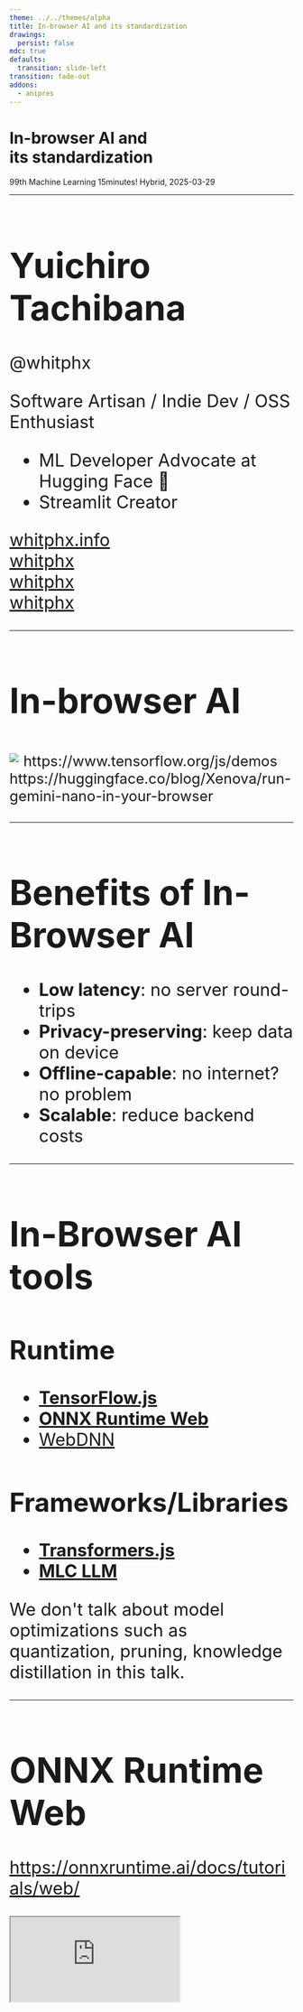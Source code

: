 ```yaml
---
theme: ../../themes/alpha
title: In-browser AI and its standardization
drawings:
  persist: false
mdc: true
defaults:
  transition: slide-left
transition: fade-out
addons:
  - anipres
---
```


<h1>
In-browser AI and<br />
its standardization
</h1>

99th Machine Learning 15minutes! Hybrid, 2025-03-29

---

<div class="slide">

<h1 text-3xl>Yuichiro Tachibana</h1>

@whitphx

<div mt-8 v-click>
Software Artisan / Indie Dev / OSS Enthusiast
</div>

<div mt-4>

<v-clicks>

- ML Developer Advocate at <span v-mark.underline.yellow="2">Hugging Face</span> 🤗
- <span v-mark.underline.red="3">Streamlit</span> Creator

</v-clicks>

</div>

<div my-10 w-min flex="~ gap-1" items-center justify-center v-click>
  <div i-ri-user-3-line op50 ma text-xl />
  <div><a href="https://whitphx.info/" target="_blank" class="border-none! font-300">whitphx.info</a></div>
  <div i-ri-github-line op50 ma text-xl ml4/>
  <div><a href="https://github.com/whitphx" target="_blank" class="border-none! font-300">whitphx</a></div>
  <div i-ri-linkedin-line op50 ma text-xl ml4/>
  <div><a href="https://www.linkedin.com/in/whitphx/" target="_blank" class="border-none! font-300">whitphx</a></div>
  <div i-ri-twitter-x-line op50 ma text-xl ml4/>
  <div><a href="https://twitter.com/whitphx" target="_blank" class="border-none! font-300">whitphx</a></div>
</div>

</div>

<style>
.slide {
  font-size: 2.2em;
}
</style>

---

# In-browser AI

<div flex="~ row" max-h-120>

<div w="50%">

<div p-2>

<img src="https://lh3.googleusercontent.com/8lXXHoS-ibHI8hXPnU8mbqnckhXY2Gj8aHv4mE9HOxQWZzKQsGETiSao2BGsgvEBgVAFWfzYcalKA2ZHE8WS14Sw1JjwJw" />

<sub>
https://www.tensorflow.org/js/demos
</sub>

</div>

<div p-2>

<SlidevVideo src="https://media.slid.es/videos/2387029/S1X1nuCK/cleanshot_2024-12-03_at_20.mp4" autoplay controls />

</div>

</div>

<div w="50%">

<div p-2>
<SlidevVideo src="https://cdn-uploads.huggingface.co/production/uploads/61b253b7ac5ecaae3d1efe0c/LhlrHN9bLO2zV_MTgBA_5.mp4" autoplay controls />

<sub>
https://huggingface.co/blog/Xenova/run-gemini-nano-in-your-browser
</sub>
</div>

</div>

<!-- <iframe src="https://microsoft.github.io/onnxruntime-web-demo/#/yolo" w="100%" /> -->

</div>

---

# Benefits of In-Browser AI

<Transform scale="1.8">

<v-clicks>

- **Low latency**: no server round-trips
- **Privacy-preserving**: keep data on device
- **Offline-capable**: no internet? no problem
- **Scalable**: reduce backend costs

</v-clicks>

</Transform>

---

# In-Browser AI tools

<Transform scale="1.3">

## Runtime

- [**TensorFlow.js**](https://www.tensorflow.org/js)
- [**ONNX Runtime Web**](https://onnxruntime.ai/docs/tutorials/web/)
- [WebDNN](https://mil-tokyo.github.io/webdnn/ja/)

## Frameworks/Libraries

- [**Transformers.js**](https://huggingface.co/docs/transformers.js/en/index)
- [**MLC LLM**](https://llm.mlc.ai/)

</Transform>

<aside absolute bottom-4>
We don't talk about model optimizations such as quantization, pruning, knowledge distillation in this talk.
</aside>

---

# ONNX Runtime Web
https://onnxruntime.ai/docs/tutorials/web/

<iframe src="https://onnxruntime.ai/docs/tutorials/web/" class="w-200% scale-50% origin-top-left h-100" mb="-40" />

> ONNX (Open Neural Network Exchange) is an open standard for computer vision and machine learning models.
> The ONNX standard provides a common format enabling the transfer of models between popular machine learning frameworks. It promotes interoperability between different deep learning frameworks for simple model sharing and deployment.
>
> <sub>https://viso.ai/computer-vision/onnx-explained/</sub>

---

# Transformers.js

https://huggingface.co/docs/transformers.js/en/index

- 🤗
- [Supported tasks/models](https://huggingface.co/docs/transformers.js/en/index#supported-tasksmodels)
  - 30+ tasks
  - 100+ models
- Backend: ONNX Runtime Web, WebGPU (under development)
- Examples: https://github.com/huggingface/transformers.js-examples

<div border="rounded 2 gray-300" p-2 mt-4>

### Example: Text-to-Speech

<sub>
<a href="https://huggingface.co/spaces/Xenova/text-to-speech-client">https://huggingface.co/spaces/Xenova/text-to-speech-client</a>
</sub>

```js {*}{class:'!children:text-xl'}
const synthesizer = await pipeline('text-to-speech', 'Xenova/speecht5_tts', { quantized: false });
const speaker_embeddings = 'https://huggingface.co/datasets/Xenova/transformers.js-docs/resolve/main/speaker_embeddings.bin';
const out = await synthesizer('Hello, my dog is cute', { speaker_embeddings });
```

</div>

---

# Example: Transformers.js.py + Gradio-Lite
For Python devs

<div text-xl overflow-scroll h-100>

```html {*}{class:'!children:text-lg'}
<html>
    <head>
        <script type="module" crossorigin src="https://cdn.jsdelivr.net/npm/@gradio/lite/dist/lite.js"></script>
        <link rel="stylesheet" href="https://cdn.jsdelivr.net/npm/@gradio/lite/dist/lite.css" />
    </head>
    <body>
<gradio-lite>

<gradio-requirements>
transformers_js_py
</gradio-requirements>

<gradio-file name="app.py" entrypoint>
from transformers_js_py import import_transformers_js
import gradio as gr
import numpy as np

transformers_js = await import_transformers_js("3.0.2")
pipeline = transformers_js.pipeline

synthesizer = await pipeline(
    'text-to-speech',
    'Xenova/speecht5_tts',
    { "quantized": False }
)
speaker_embeddings = 'https://huggingface.co/datasets/Xenova/transformers.js-docs/resolve/main/speaker_embeddings.bin';


async def synthesize(text):
    out = await synthesizer(text, { "speaker_embeddings": speaker_embeddings });
    audio_data_memory_view = out["audio"]
    sampling_rate = out["sampling_rate"]

    audio_data = np.frombuffer(audio_data_memory_view, dtype=np.float32)
    audio_data_16bit = (audio_data * 32767).astype(np.int16)

    return sampling_rate, audio_data_16bit


demo = gr.Interface(synthesize, "textbox", "audio")
demo.launch()
</gradio-file>

</gradio-lite>

    </body>
</html>
```

</div>

---

# Text-to-Speech app with Transformers.js + Gradio-Lite

https://huggingface.co/spaces/whitphx/gradio-lite-text-to-speech

<SlidevVideo src="https://s3.amazonaws.com/media-p.slid.es/videos/2387029/whwjCa59/cleanshot_2024-12-07_at_00.mp4" autoplay controls />

---

# Gemini Nano in Chrome

https://developer.chrome.com/docs/ai

```js {*}{class:'!children:text-xl'}
const canCreate = await window.ai.canCreateTextSession();

if (canCreate !== "no") {
  const session = await window.ai.createTextSession();

  const stream = session.promptStreaming("Write me an extra-long poem");
  for await (const chunk of stream) {
    console.log(chunk);
  }
}
```

---

# Chat app with Gemini Nano in Chrome + Gradio-Lite

https://huggingface.co/blog/whitphx/in-browser-llm-gemini-nano-gradio-lite

<SlidevVideo src="https://cdn-uploads.huggingface.co/production/uploads/63da49043b8591bd11f52dca/7i_S75sgql42Cc45pnvy5.mp4" autoplay controls />

---
layout: section
---

# Standardization

---

# Web Machine Learning Community/WG at W3C

Initiatives to standardize the in-browser AI APIs.

<div>

👉 https://webmachinelearning.github.io/community/

👉 https://www.w3.org/community/webmachinelearning/

👉 https://www.w3.org/groups/wg/webmachinelearning/

</div>

---

# Web Neural Network API (WebNN)

> A dedicated low-level API for neural network inference hardware acceleration.
>
> <sub>https://www.w3.org/TR/webnn/</sub>

---

# What WebNN standardizes

<iframe src="https://webmachinelearning.github.io/webnn-status/" w="100%" h-120 />

---

# Standardization process/participants
https://www.w3.org/groups/wg/webmachinelearning/participants/

- Participants from
  - W3C
  - Microsoft Corporation
  - Samsung Electronics Co., Ltd.
  - Google LLC
  - Intel Corporation
  - Apple Inc.
  - Alibaba Group
  - Baidu, Inc.
  - Qualcomm
  - ByteDance
  - ARM Limited
  - Mozilla Foundation
  - Centre for Inclusive Design
  - Electronics and Telecommunications Research Institute (ETRI)

---

# Incubated Task-based API

https://webmachinelearning.github.io/incubations/

### Example: Translator API

```js {*}{class:'!children:text-xl'}
const translator = await Translator.create({
  sourceLanguage: "en",
  targetLanguage: "ja"
});

const text = await translator.translate("Hello, world!");
const readableStreamOfText = await translator.translateStreaming(`
  Four score and seven years ago our fathers brought forth, upon this...
`);
```

---
clicks: 2
---

<SlidevAnipres id="tech-layers" />

---

# WebML Task-based API vs Transformers.js

<div>

### Example: Translation

<div grid="~ cols-2 gap-4">

<div>

#### WebML Task-based API

```js {1-6|*}{lines:true}
const translator = await ai.translator.create({
  sourceLanguage: "en",
  targetLanguage: "ja"
});

const text = await translator.translate("Hello, world!");
const readableStreamOfText = await translator.translateStreaming(`
  Four score and seven years ago our fathers brought forth, upon this...
`);
```

</div>

<div>

#### Transformers.js

```js {*}{lines:true}
const translator = await pipeline('translation', 'Xenova/nllb-200-distilled-600M');
const text = await translator('Hello, world!', {
  src_lang: 'en',
  tgt_lang: 'ja',
});
```

</div>

</div>

</div>

<div v-click mt-4>

### Supported models/tasks

<div grid="~ cols-2 gap-4">

<div>

#### WebML Task-based API

- Translator and Language Detector APIs
- Writing Assistance APIs
- Prompt API

</div>

<div>

#### Transformers.js

👉 [Supported tasks/models](https://huggingface.co/docs/transformers.js/en/index#supported-tasksmodels)

* 30+ tasks
* 100+ models

</div>

</div>

</div>

---

# Existing frameworks/libraries adapting to WebNN

## ONNX Runtime Web

https://onnxruntime.ai/docs/tutorials/web/ep-webnn.html

## Gemini Nano in Chrome

```js {*}{class:'!children:text-xl'}
const translator = await self.ai.translator.create({
  sourceLanguage: 'en',
  targetLanguage: 'fr',
});
await translator.translate('Where is the next bus stop, please?');
```

[They are working on standardizing the API](https://developer.chrome.com/docs/ai/translator-api#standardization)

---

# Summary

<Transform scale="1.2">

- There are several frameworks/libraries to develop in-browser AI applications.
  - Choose a right one for your purpose.
- Standardization is ongoing in W3C WebML WG.
  - Join the WG if interested in the standardization process!
    - https://www.w3.org/community/webmachinelearning/2018/10/03/call-for-participation-in-machine-learning-for-the-web-community-group/
    - https://www.w3.org/groups/wg/webmachinelearning/instructions/

</Transform>
